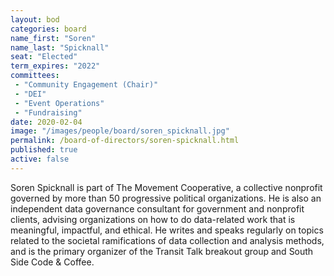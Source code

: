 ```yaml
---
layout: bod
categories: board
name_first: "Soren"
name_last: "Spicknall"
seat: "Elected"
term_expires: "2022"
committees:
 - "Community Engagement (Chair)"
 - "DEI"
 - "Event Operations"
 - "Fundraising"
date: 2020-02-04
image: "/images/people/board/soren_spicknall.jpg"
permalink: /board-of-directors/soren-spicknall.html
published: true
active: false
---
```


Soren Spicknall is part of The Movement Cooperative, a collective nonprofit governed by more than 50 progressive political organizations. He is also an independent data governance consultant for government and nonprofit clients, advising organizations on how to do data-related work that is meaningful, impactful, and ethical. He writes and speaks regularly on topics related to the societal ramifications of data collection and analysis methods, and is the primary organizer of the Transit Talk breakout group and South Side Code & Coffee.